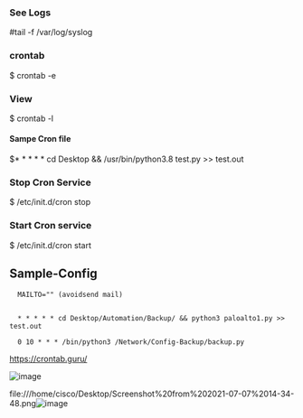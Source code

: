 ### See Logs

#tail -f /var/log/syslog

### crontab

$ crontab -e

### View

$ crontab -l

#### Sampe Cron file

$* * * * * cd Desktop && /usr/bin/python3.8 test.py >> test.out

### Stop Cron Service

$ /etc/init.d/cron stop

### Start Cron service

$ /etc/init.d/cron start

## Sample-Config

      MAILTO="" (avoidsend mail)
      
      
      * * * * * cd Desktop/Automation/Backup/ && python3 paloalto1.py >> test.out

      0 10 * * * /bin/python3 /Network/Config-Backup/backup.py


https://crontab.guru/

![image](https://user-images.githubusercontent.com/49310101/122632597-b114eb80-d088-11eb-888a-13c94bbdbefa.png)



file:///home/cisco/Desktop/Screenshot%20from%202021-07-07%2014-34-48.png![image](https://user-images.githubusercontent.com/49310101/125158092-5bfe5e00-e18c-11eb-9828-fbed0c2553ac.png)
